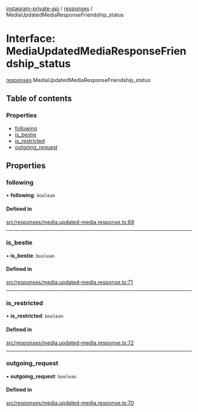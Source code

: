 [instagram-private-api](../../README.md) / [responses](../../modules/responses.md) / MediaUpdatedMediaResponseFriendship_status

# Interface: MediaUpdatedMediaResponseFriendship\_status

[responses](../../modules/responses.md).MediaUpdatedMediaResponseFriendship_status

## Table of contents

### Properties

- [following](MediaUpdatedMediaResponseFriendship_status.md#following)
- [is\_bestie](MediaUpdatedMediaResponseFriendship_status.md#is_bestie)
- [is\_restricted](MediaUpdatedMediaResponseFriendship_status.md#is_restricted)
- [outgoing\_request](MediaUpdatedMediaResponseFriendship_status.md#outgoing_request)

## Properties

### following

• **following**: `boolean`

#### Defined in

[src/responses/media.updated-media.response.ts:69](https://github.com/Nerixyz/instagram-private-api/blob/4971f34/src/responses/media.updated-media.response.ts#L69)

___

### is\_bestie

• **is\_bestie**: `boolean`

#### Defined in

[src/responses/media.updated-media.response.ts:71](https://github.com/Nerixyz/instagram-private-api/blob/4971f34/src/responses/media.updated-media.response.ts#L71)

___

### is\_restricted

• **is\_restricted**: `boolean`

#### Defined in

[src/responses/media.updated-media.response.ts:72](https://github.com/Nerixyz/instagram-private-api/blob/4971f34/src/responses/media.updated-media.response.ts#L72)

___

### outgoing\_request

• **outgoing\_request**: `boolean`

#### Defined in

[src/responses/media.updated-media.response.ts:70](https://github.com/Nerixyz/instagram-private-api/blob/4971f34/src/responses/media.updated-media.response.ts#L70)
